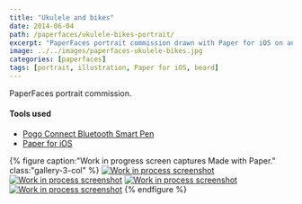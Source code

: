 ```yaml
---
title: "Ukulele and bikes"
date: 2014-06-04
path: /paperfaces/ukulele-bikes-portrait/
excerpt: "PaperFaces portrait commission drawn with Paper for iOS on an iPad."
image: ../../images/paperfaces-ukulele-bikes.jpg
categories: [paperfaces]
tags: [portrait, illustration, Paper for iOS, beard]
---
```


PaperFaces portrait commission.

#### Tools used

- [Pogo Connect Bluetooth Smart Pen](https://www.amazon.com/gp/product/B009K448L4/ref=as_li_ss_tl?ie=UTF8&camp=1789&creative=390957&creativeASIN=B009K448L4&linkCode=as2&tag=mademist-20)
- [Paper for iOS](https://paper.bywetransfer.com/)

{% figure caption:"Work in progress screen captures Made with Paper." class:"gallery-3-col" %}
[![Work in process screenshot](../../images/paperfaces-ukulele-bikes-process-1-600.jpg)](../../images/paperfaces-ukulele-bikes-process-1-lg.jpg) [![Work in process screenshot](../../images/paperfaces-ukulele-bikes-process-2-600.jpg)](../../images/paperfaces-ukulele-bikes-process-2-lg.jpg) [![Work in process screenshot](../../images/paperfaces-ukulele-bikes-process-3-600.jpg)](../../images/paperfaces-ukulele-bikes-process-3-lg.jpg) [![Work in process screenshot](../../images/paperfaces-ukulele-bikes-process-4-600.jpg)](../../images/paperfaces-ukulele-bikes-process-4-lg.jpg)
{% endfigure %}
